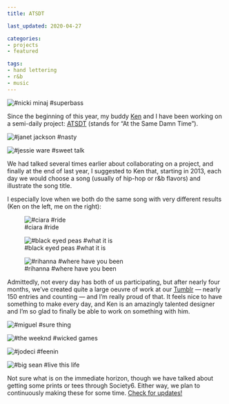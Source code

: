 ```yaml
---
title: ATSDT

last_updated: 2020-04-27

categories:
- projects
- featured

tags:
- hand lettering
- r&b
- music
---
```


![#nicki minaj #superbass](/assets/images/2013-08-01-atsdt-nicki-minaj-superbass.png)

Since the beginning of this year, my buddy [Ken](https://siik.org) and I have been working on a semi-daily project: [ATSDT](https://atsdt.tumblr.com) (stands for “At the Same Damn Time”).

![#janet jackson #nasty](/assets/images/2013-08-01-atsdt-janet-jackson-nasty.png) 

![#jessie ware #sweet talk](/assets/images/2013-08-01-atsdt-jessie-ware-sweet-talk.png) 

We had talked several times earlier about collaborating on a project, and finally at the end of last year, I suggested to Ken that, starting in 2013, each day we would choose a song (usually of hip-hop or r&b flavors) and illustrate the song title.

I especially love when we both do the same song with very different results (Ken on the left, me on the right):

<figure>
    <img src="/assets/images/2013-08-01-atsdt-ciara-ride.png" alt="#ciara #ride" />
    <figcaption>#ciara #ride</figcaption>
</figure>

<figure>
    <img src="/assets/images/2013-08-01-atsdt-black-eyed-peas-what-it-is.png" alt="#black eyed peas #what it is" />
    <figcaption>#black eyed peas #what it is</figcaption>
</figure>

<figure>
    <img src="/assets/images/2013-08-01-atsdt-rihanna-where-have-you-been.png" alt="#rihanna #where have you been" />
    <figcaption>#rihanna #where have you been</figcaption>
</figure>

Admittedly, not every day has both of us participating, but after nearly four months, we’ve created quite a large oeuvre of work at our [Tumblr](http://atsdt.tumblr.com) — nearly 150 entries and counting — and I’m really proud of that. It feels nice to have something to make every day, and Ken is an amazingly talented designer and I’m so glad to finally be able to work on something with him.

![#miguel #sure thing](/assets/images/2013-08-01-atsdt-miguel-sure-thing.png) 

![#the weeknd #wicked games](/assets/images/2013-08-01-atsdt-the-weeknd-wicked-games.png) 

![#jodeci #feenin](/assets/images/2013-08-01-atsdt-jodeci-feenin.png) 

![#big sean #live this life](/assets/images/2013-08-01-atsdt-big-sean-live-this-life.png)

Not sure what is on the immediate horizon, though we have talked about getting some prints or tees through Society6. Either way, we plan to continuously making these for some time. [Check for updates!](https://atsdt.tumblr.com)